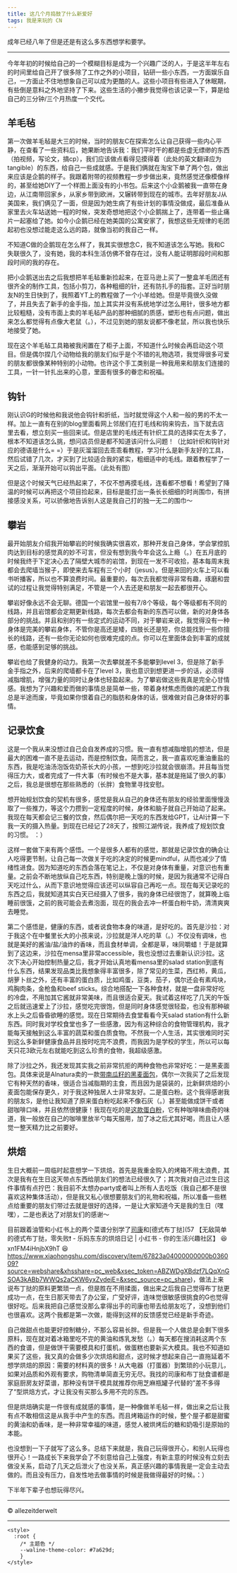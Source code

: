 ```yaml
---
title: 这几个月捣鼓了什么新爱好
tags: 我是来玩的 CN
---
```


成年已经八年了但是还是有这么多东西想学和要学。

<!--more-->

---

今年年初的时候给自己的一个模糊目标是成为一个兴趣广泛的人，于是这半年左右的时间里给自己开了很多除了工作之外的小项目，钻研一些小东西，一方面娱乐自己，一方面止不住地想象自己可以成为更酷的人。这些小项目有些进入了休眠期，有些倒是意料之外地坚持了下来。这些生活的小撇步我觉得也该记录一下，算是给自己的三分钟/三个月热度一个交代。

## 羊毛毡
第一次做羊毛毡是大三的时候，当时的朋友C在探索怎么让自己获得一些内心平静，在查看了一些资料后，她果断地告诉我：我们平时干的都是些虚无缥缈的东西（拍视频，写论文，搞cp），我们应该做点看得见摸得着（此处的英文翻译应为tangible）的东西，给自己一些成就感。于是我们俩就在淘宝下单了两个包，做出来应该是企鹅的样子。我跟着附带的视频教程一步步做出来，竟然感觉还像模像样的，甚至给她DIY了一个样图上面没有的小书包。后来这个小企鹅被我一直带在身边，从江南带回家乡，从家乡带到欧洲，又辗转带到现在的城市。去年好朋友J从美国来，我们俩见了一面，但是因为她生病了有些计划的事情没做成，最后准备从家里去火车站送她一程的时候，突发奇想地把这个小企鹅揣上了，连带着一些止痛片一起塞给了她。如今小企鹅已经在她美国的公寓安家了，我想这些无规律的毛团起初也没想过能走这么远的路，就像当初的我自己一样。

不知道C做的企鹅现在怎么样了，我其实很想念C，我不知道该怎么写她。我和C失联很久了，没有她，我的本科生活仿佛不曾存在过，没有人能证明那段时间和那段时间的我的存在。

把小企鹅送出去之后我想把羊毛毡重新捡起来，在亚马逊上买了一整盒羊毛团还有很齐全的制作工具，包括小剪刀，各种粗细的针，还有防扎手的指套。正好当时朋友N的生日快到了，我照着YT上的教程做了一个小羊给她。但是毕竟很久没做了，并且失去了新手的金手指，加上其实并没有系统地学过怎么用针，很多地方都比较粗糙，没有市面上卖的羊毛毡产品的那种细腻的质感，塑形也有点问题，做出来怎么都觉得有点像大老鼠（。），不过见到她的朋友说都不像老鼠，所以我也快乐地接受了她。

现在这个羊毛毡工具箱被我闲置在了柜子上面，不知道什么时候会再启动这个项目。但是偶尔捏几个动物给我的朋友们似乎是个不错的礼物选项，我觉得很多可爱的朋友都很像某种特别的小动物。也许这个手工类别是一种我用来和朋友们连接的工具，一针一针扎出来的心意，里面有很多的眷恋和祝福。

## 钩针
刚认识G的时候他和我说他会钩针和折纸，当时就觉得这个人和一般的男的不太一样。加上一直有在别的blog里面看网上邻居们在打毛线和钩来钩去，当下就去店里去看，想立刻买一些回来试。但是店里的毛线还有针织工具的选择实在太多了，根本不知道该怎么挑，想问店员但是都不知道该问什么问题！（比如针织和钩针对应的德语是什么= =）于是灰溜溜回去乖乖看教程，学习什么是新手友好的工具，然后试错了几次，才买到了比较适合我的紧实，粗细适中的毛线。跟着教程学了一天之后，渐渐开始可以钩出平面。（此处有图）

但是这个时候天气已经热起来了，不仅不想再摸毛线，连看都不想看！希望到了降温的时候可以再把这个项目捡起来，目标是能打出一条长长细细的时尚围巾，有拼接感没关系，可以骄傲地告诉别人这是我自己打的独一无二的围巾～

## 攀岩
最开始朋友介绍我开始攀岩的时候我确实很喜欢，那种开发自己身体，学会掌控肌肉达到目标的感觉真的妙不可言，但没有想到我今年会这么上瘾（。）在五月底的时候我终于下定决心去了隔壁大城市的岩馆，到现在一发不可收拾，基本每周末我都会去爬墙当猴子，即使来去车程有三个小时（jesus）。但是来回的火车上可以看书听播客，所以也不算浪费时间。最重要的，每次去我都觉得非常有趣，琢磨和尝试的过程让我觉得特别满足，不管是一个人去还是和朋友一起去都很开心。

攀岩好像永远不会无聊。德国一个岩馆里一般有7/8个等级，每个等级都有不同的线路，并且岩馆都会定期更新线路，每次去都会有新的东西可以做，新的对身体各部分的挑战。并且和别的有一些定式的运动不同，对于攀岩来说，我觉得没有一种身体是完美的攀岩身体，不管你是高还是矮，四肢长还是短，你总能找到一些你擅长的线路，还有一些你无论如何也很难完成的点。你可以在里面体会到丰富的成就感，也能感到足够的挑战。

攀岩也给了我健身的动力。我第一次去攀就差不多能攀到level 3，但是除了新手金手指之外，后来的爬墙都卡在了level 3，我也意识到想更进一步的话，必须得减脂增肌，增强力量的同时让身体也轻盈起来。为了攀岩做这些我真是完全心甘情感。我想为了兴趣和爱而做的事情总是简单一些，带着身材焦虑而做的减肥工作我总是半途而废，毕竟如果你恨着自己的脂肪和身体的话，很难做对自己身体好的事情。

## 记录饮食
这是一个我从来没想过自己会自发养成的习惯。我一直有想减脂增肌的想法，但是最大的困难一直不是去运动，而是控制饮食。简而言之，我一直喜欢吃重油重盐的东西，我是吃油汤泡饭佐奶茶长大的小孩，一想到吃沙拉就会很崩溃。并且每当觉得压力大，或者完成了一件大事（有时候也不是大事，基本就是拖延了很久的事）之后，我总是很想在那些熟悉的（长胖）食物里寻找安慰。

想开始规划饮食的契机有很多，感觉是我从自己的身体还有朋友的经验里面慢慢汲取了一些推力，等这个力攒到一定程度的时候，身体和脑子就自己开始动了起来。我现在每天都会记三餐的饮食，然后偶尔把一天吃的东西发给GPT，让AI计算一下我一天的摄入热量。到现在已经记了28天了，按照江湖传说，我养成了规划饮食的习惯。 ：）

这样一套做下来有两个感悟。一个是很多人都有的感觉，那就是记录饮食的确会让人吃得更节制，让自己每一次做关于吃的决定的时候更mindful，从而也减少了情绪性进食。因为知道吃的东西会落在笔记上，不仅是对身体有重量，对意识也有重量。之前会不断地放纵自己吃东西，特别是晚上饿的时候，是因为我通常不记得白天吃过什么，从而下意识地觉得应该还可以纵容自己再吃一点。现在每天记录吃的东西之后，我就知道其实白天已经摄入了很多，我的身体已经很饱了，就算晚上临睡前很饿，之前的我可能会去煮泡面，现在的我会去冲一杯蛋白粉牛奶，清清爽爽去睡觉。

第二个感悟是，健康的东西，或者说食物本身的味道，是好吃的。首先是沙拉：对于我这个在中餐里长大的小孩来说，沙拉就是洋人吃的草（。）不仅没有调味，也就是美好的酱油/盐/油炸的香味，而且食材单调，全都是草，味同嚼蜡！于是就算到了这边来，沙拉在mensa里非常accessible，我也没想过去重新认识沙拉。这次下决心开始控制热量之后，我才开始认真地看mensa里的salad station到底有什么东西，结果发现品类比我想象得丰富很多，除了常见的生菜，西红柿，黄瓜，胡萝卜丝之外，还有丰富的蛋白质，比如鸡蛋，豆类，茄子，偶尔还会有素鸡块，鸡胸肉条，金枪鱼和beef sticks。综合地搭配一下各种食材，就是一盘非常好吃的冷盘，不用加其它酱就非常美味，而且很适合夏天。我试着这样吃了几天的午饭之后就迅速爱上了沙拉，感觉吃完很饱，但是同时身体感觉很轻盈，也没有那种碳水上头之后昏昏欲睡的感觉。现在日常期待去食堂看看今天salad station有什么新东西。同时我对学校食堂也多了一些感激，因为有这种综合的食物管理机构，我才能每天接触到这么丰富的蔬菜和蛋白质食物。不然我一个人生活，其实很难同时买到这么多新鲜健康食品并且按时吃完不浪费，而我因为是学校的学生，所以可以每天只花3欧元左右就能吃到这么珍贵的食物，我超级感激。

除了沙拉之外，我还发现其实我之前非常抗拒的两种食物也非常好吃：一是黑麦面包。具体来说是Alnatura卖的一款[带南瓜籽的黑麦面包](https://www.alnatura.de/de-de/produkte/alle-produkte/baeckerei/brot-backwaren/bio-schnittbrot/kuerbiskernbrot-129935/)，偶尔一次我买了之后发现它有种天然的香味，很适合当减脂期的主食，而且因为是袋装的，比新鲜烘焙的小麦面包能保存更久，对于我这种独居人士非常友好。二是蛋白粉。这个我得感谢我的朋友S，是他让我知道了原来蛋白粉吃起来不像石灰（。）甚至能做成饼干或者甜咖啡口味，并且依然很健康！我现在吃的是[这款蛋白粉](https://www.kaufland.de/product/507665148/)，它有种咖啡味曲奇的味道，我一般放在自己的咖啡里放半勺每天服用，加了冰之后尤其好喝，而且让人感觉一整天精力比之前要好。

## 烘焙
生日大概前一周临时起意想学一下烘焙，首先是我重金购入的烤箱不用太浪费，其次是我有在生日这天带点东西给朋友们的想法已经很久了；其次我对自己过生日这件事情有点拧巴：我目前不太想办party或者叫上所有人去吃饭（我自己都不是很喜欢这种集体活动），但是我又私心很想要朋友们的礼物和祝福，所以准备一些糕点给重要的朋友们带过去就是很好的选择，一是让大家知道今天是我的生日（嘿嘿），二是也表达了对朋友们的感谢～

目前跟着油管和小红书上的两个菜谱分别学了[司康](https://youtu.be/0WTVjgDHQE0?si=36l9GIRPB3LdkbW6)和[德式布丁挞](57 【无敌简单的德式布丁挞，零失败❗️ - 乐妈东东的烘焙日记 | 小红书 - 你的生活兴趣社区】 😆 xn1FM4iHnjbX9hT 😆 https://www.xiaohongshu.com/discovery/item/67823a04000000000b036009?source=webshare&xhsshare=pc_web&xsec_token=ABZWDgXBdzf7LQqXnGSOA3kABb7WWQs2aCKW6yxZvdejE=&xsec_source=pc_share)，做法上来说布丁挞的原料更繁琐一点，但是胜在不用揉面，做出来之后我自己觉得布丁挞更成功一点，在生日那天带去了办公室，广受好评，连味觉很敏感很挑食的G也觉得很好吃。后来我把自己感觉没那么拿得出手的司康也带去给朋友吃了，没想到他们也很喜欢。这两个我都是第一次做，能得到这样的反馈感觉已经是新手奇迹。

自己做甜点也能更好控制糖分，不那么容易长胖。但是我一个人做总是会剩下很多原料，现在就对着冰箱里吃不完的黄油和炼乳发愁（。）每天都在搜消耗这两个东西的食谱，但是做饼干需要模具和打蛋机，做蛋糕也要新买大模具。我也不知道如果买了这些，我又真的会做多少次烘焙和甜点，这时候才想起来自己一直拖延着不想学烘焙的原因：需要的材料真的很多！从大电器（打蛋器）到繁琐的小玩意儿，如果对品质和外观有要求，购物清单简直无穷无尽。我找的司康和布丁挞食谱都是家庭厨房友好菜谱，那种没有饼干模具就推荐你用芝麻瓶罐子代替的”差不多得了“型烘焙方式，才让我没有买那么多用不完的东西。

但是烘焙确实是一件很有成就感的事情，是一种像做羊毛毡一样，做出来之后让我有点不敢相信这是从我手中产生的东西。而且烤箱运作的时候，整个屋子都是甜蜜的黄油和奶香味，是一种非常幸福的味道，感觉人被烘烤后的糖和奶吸引是原始的本能。

也没想到一下子就写了这么多。总结下来就是，我自己玩得很开心，和别人玩得也很开心！一路成长下来我学会了不刻意给自己上强度，有新主意的时候没有立刻去做没关系，启动了几天之后泄火了也没关系，真正感兴趣的事情我是一定会主动去做的。而且没有压力，自发性地去做事情的时候是我做得最好的时候。：）

下半年下辈子也想玩得尽兴。

---

© allezeitderwelt    

--- 

<head>
  <!-- ... -->
  <link
    rel="stylesheet"
    href="https://unpkg.com/@waline/client@v3/dist/waline.css"
  />
</head>
<body>
  <!-- ... -->
  <div id="waline"></div>
  <script type="module">
    import { init } from 'https://unpkg.com/@waline/client@v3/dist/waline.js';

  init({
      el: '#waline',
      serverURL: 'https://walinetest-sage.vercel.app',
      lang: 'en',
      locale: { 
  nick: 'Nickname',
  mail: 'E-Mail (optional)',
  link: 'Website (optional)',
  placeholder: 'Tell me what you think :) To comment you do not need to sign into anything.',
  },
      emoji: ['https://unpkg.com/@waline/emojis@1.2.0/tw-emoji',],
    });

  </script>

    <style>
      :root {
        /* 主题色 */
        --waline-theme-color: #7a629d;
        }
    </style>
</body>
